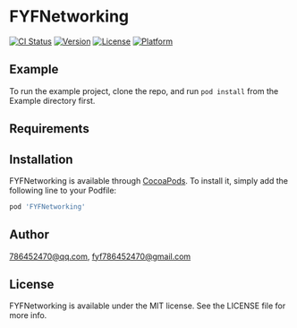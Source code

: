# FYFNetworking

[![CI Status](https://img.shields.io/travis/786452470@qq.com/FYFNetworking.svg?style=flat)](https://travis-ci.org/786452470@qq.com/FYFNetworking)
[![Version](https://img.shields.io/cocoapods/v/FYFNetworking.svg?style=flat)](https://cocoapods.org/pods/FYFNetworking)
[![License](https://img.shields.io/cocoapods/l/FYFNetworking.svg?style=flat)](https://cocoapods.org/pods/FYFNetworking)
[![Platform](https://img.shields.io/cocoapods/p/FYFNetworking.svg?style=flat)](https://cocoapods.org/pods/FYFNetworking)

## Example

To run the example project, clone the repo, and run `pod install` from the Example directory first.

## Requirements

## Installation

FYFNetworking is available through [CocoaPods](https://cocoapods.org). To install
it, simply add the following line to your Podfile:

```ruby
pod 'FYFNetworking'
```

## Author

786452470@qq.com, fyf786452470@gmail.com

## License

FYFNetworking is available under the MIT license. See the LICENSE file for more info.
